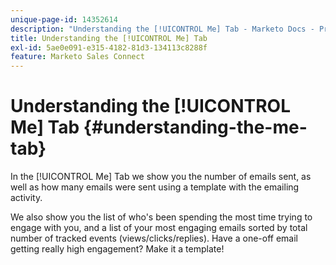 ```yaml
---
unique-page-id: 14352614
description: "Understanding the [!UICONTROL Me] Tab - Marketo Docs - Product Documentation"
title: Understanding the [!UICONTROL Me] Tab
exl-id: 5ae0e091-e315-4182-81d3-134113c8288f
feature: Marketo Sales Connect
---
```

# Understanding the [!UICONTROL Me] Tab {#understanding-the-me-tab}

In the [!UICONTROL Me] Tab we show you the number of emails sent, as well as how many emails were sent using a template with the emailing activity.

We also show you the list of who's been spending the most time trying to engage with you, and a list of your most engaging emails sorted by total number of tracked events (views/clicks/replies). Have a one-off email getting really high engagement? Make it a template!
